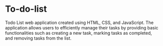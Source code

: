 # To-do-list
Todo List web application created using HTML, CSS, and JavaScript. The application allows users to efficiently manage their tasks by providing basic functionalities such as creating a new task, marking tasks as completed, and removing tasks from the list.
